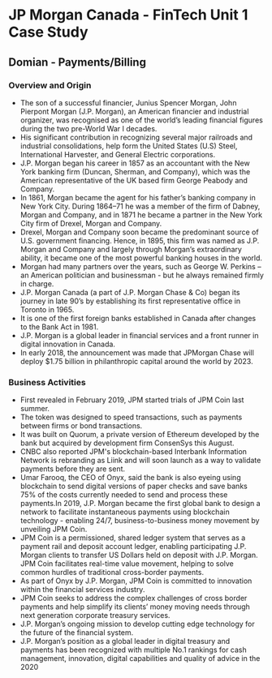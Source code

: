 # JP Morgan Canada - FinTech Unit 1 Case Study
## **Domian - Payments/Billing**

### **Overview and Origin**

* The son of a successful financier, Junius Spencer Morgan, John Pierpont Morgan (J.P. Morgan), an American financier and industrial organizer, was recognised as one of the world’s leading financial figures during the two pre-World War I decades. 
* His significant contribution in recognizing several major railroads and industrial consolidations, help form the United States (U.S) Steel, International Harvester, and General Electric corporations. 
* J.P. Morgan began his career in 1857 as an accountant with the New York banking firm (Duncan, Sherman, and Company), which was the American representative of the UK based firm George Peabody and Company. 
* In 1861, Morgan became the agent for his father’s banking company in New York City. During 1864–71 he was a member of the firm of Dabney, Morgan and Company, and in 1871 he became a partner in the New York City firm of Drexel, Morgan and Company. 
* Drexel, Morgan and Company soon became the predominant source of U.S. government financing. Hence, in 1895, this firm was named as J.P. Morgan and Company and largely through Morgan’s extraordinary ability, it became one of the most powerful banking houses in the world.
* Morgan had many partners over the years, such as George W. Perkins – an American politician and businessman - but he always remained firmly in charge.
* J.P. Morgan Canada (a part of J.P. Morgan Chase & Co) began its journey in late 90’s by establishing its first representative office in Toronto in 1965.
* It is one of the first foreign banks established in Canada after changes to the Bank Act in 1981.
* J.P. Morgan is a global leader in financial services and a front runner in digital innovation in Canada. 
* In early 2018, the announcement was made that JPMorgan Chase will deploy $1.75 billion in philanthropic capital around the world by 2023. 

### **Business Activities**
 
* First revealed in February 2019, JPM started trials of JPM Coin last summer. 
* The token was designed to speed transactions, such as payments between firms or bond transactions.
* It was built on Quorum, a private version of Ethereum developed by the bank but acquired by development firm ConsenSys this August.
* CNBC also reported JPM's blockchain-based Interbank Information Network is rebranding as Liink and will soon launch as a way to validate payments before they are sent.
*   Umar Farooq, the CEO of Onyx, said the bank is also eyeing using blockchain to send digital versions of paper checks and save banks 75% of the costs currently needed to send and process these payments.In 2019, J.P. Morgan became the first global bank to design a network to facilitate instantaneous payments using blockchain technology - enabling 24/7, business-to-business money movement by unveiling JPM Coin.
* JPM Coin is a permissioned, shared ledger system that serves as a payment rail and deposit account ledger, enabling participating J.P. Morgan clients to transfer US Dollars held on deposit with J.P. Morgan. JPM Coin facilitates real-time value movement, helping to solve common hurdles of traditional cross-border payments.
* As part of Onyx by J.P. Morgan, JPM Coin is committed to innovation within the financial services industry. 
* JPM Coin seeks to address the complex challenges of cross border payments and help simplify its clients’ money moving needs through next generation corporate treasury services.
* J.P. Morgan’s ongoing mission to develop cutting edge technology for the future of the financial system.
* J.P. Morgan’s position as a global leader in digital treasury and payments has been recognized with multiple No.1 rankings for cash management, innovation, digital capabilities and quality of advice in the 2020 

